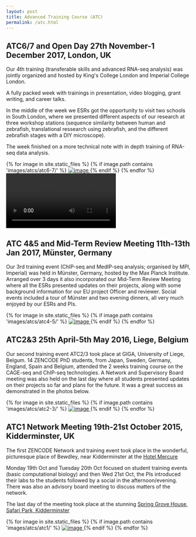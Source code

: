 ```yaml
---
layout: post
title: Advanced Training Course (ATC)
permalink: /atc.html
---
```

<div class="card m-2 border-success">
  <div class="card-body d-flex flex-column align-items-start">
<h2> ATC6/7 and Open Day 27th November-1 December 2017, London, UK</h2>
<p>Our 4th training (transferable skills and advanced RNA-seq analysis) was jointly organized and hosted by King's College London and Imperial College London.</p>
<p>A fully packed week with trainings in presentation, video blogging, grant writing, and career talks.</p>

<p>In the middle of the week we ESRs got the opportunity to visit two schools in South London, where we presented different aspects of our research at three workshop stations (sequence similarity between human and zebrafish, translational ressearch using zebrafish, and the different zebrafish stages with a DIY microscope).</p>

<p>The week finished on a more technical note with in depth training of RNA-seq data analysis.</p>
<div class="image-gallery-lg d-flex flex-row flex-wrap   justify-content-center">
{% for image in site.static_files %}
{% if image.path contains 'images/atcs/atc6-7/' %}
<a href="{{ image.path }}" class="item" data-toggle="lightbox" data-gallery="gallery">
<img src="{{ image.path }}" alt="image" class="post-image inline-block" />
</a>
{% endif %}
{% endfor %}
<video class="video-container-square inline-block" controls>
  <source src="../library/movies/zoom.webm" type="video/webm; codecs=vp9">
  <source src="../library/movies/zoom.mp4" type="video/mp4">
</video>
</div>
</div>
</div>

<div class="card m-2 border-success">
  <div class="card-body d-flex flex-column align-items-start">
<h2>ATC 4&5 and Mid-Term Review Meeting 11th-13th Jan 2017, Münster, Germany</h2>
<p>Our 3rd training event (ChIP-seq and MedIP-seq analysis; organised by MPI, Imperial) was held in Münster, Germany, hosted by the Max Planck Institute. Arranged over 3 days it also incorporated our Mid-Term Review Meeting where all the ESRs presented updates on their projects, along with some background information for our EU project Officer and reviewer. Social events included a tour of Münster and two evening dinners, all very much enjoyed by our ESRs and PIs.</p>
<div class="image-gallery-lg d-flex flex-row flex-wrap   justify-content-center">
{% for image in site.static_files %}
{% if image.path contains 'images/atcs/atc4-5/' %}
<a href="{{ image.path }}" class="item" data-toggle="lightbox" data-gallery="gallery">
<img src="{{ image.path }}" alt="image" class="post-image inline-block" />
</a>
{% endif %}
{% endfor %}
</div>
</div>
</div>
<div class="card m-2 border-success">
  <div class="card-body d-flex flex-column align-items-start">
<h2> ATC2&3 25th April-5th May 2016, Liege, Belgium</h2>

<p>Our second training event ATC2/3 took place at GIGA, University of Liege, Belgum. 14 ZENCODE PhD students, from Japan, Sweden, Germany, England, Spain and Belgium, attended the 2 weeks training course on the CAGE-seq and ChIP-seq technologies. A Network and Supervisory Board meeting was also held on the last day where all students presented updates on their projects so far and plans for the future. It was a great success as demonstrated in the photos below.</p>
<div class="image-gallery-lg d-flex flex-row flex-wrap justify-content-center">
{% for image in site.static_files %}
{% if image.path contains 'images/atcs/atc2-3/' %}
<a href="{{ image.path }}" class="item" data-toggle="lightbox" data-gallery="gallery">
<img src="{{ image.path }}" alt="image" class="post-image inline-block" />
</a>
{% endif %}
{% endfor %}
</div>
</div>
</div>
<div class="card m-2 border-success">
  <div class="card-body d-flex flex-column align-items-start">
<h2>ATC1 Network Meeting 19th-21st October 2015, Kidderminster, UK</h2>
<p>The first ZENCODE Network and training event took place in the wonderful, picturesque place of Bewdley, near Kidderminster at the <a href="http://www.mercurekidderminster.co.uk/"> Hotel Mercure</a></p>

<p>Monday 19th Oct and Tuesday 20th Oct focused on student training events (basic computational biology) and then Wed 21st Oct, the PIs introduced their labs to the students followed by a social in the afternoon/evening. There was also an advisory board meeting to discuss matters of the network.</p>

<p>The last day of the meeting took place at the stunning <a href="http://www.springgrovehouse.co.uk/">Spring Grove House, Safari Park, Kidderminster</a></p>

<div class="image-gallery-lg d-flex flex-row flex-wrap justify-content-center m-auto">
{% for image in site.static_files %}
{% if image.path contains 'images/atcs/atc1/' %}
<a href="{{ image.path }}" class="item" data-toggle="lightbox" data-gallery="gallery">
<img src="{{ image.path }}" alt="image" class="post-image inline-block" />
</a>
{% endif %}
{% endfor %}
</div>
</div>
</div>
